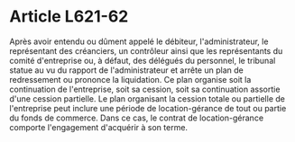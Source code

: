 # Article L621-62

Après avoir entendu ou dûment appelé le débiteur, l'administrateur, le représentant des créanciers, un contrôleur ainsi que les représentants du comité d'entreprise ou, à défaut, des délégués du personnel, le tribunal statue au vu du rapport de l'administrateur et arrête un plan de redressement ou prononce la liquidation.   Ce plan organise soit la continuation de l'entreprise, soit sa cession, soit sa continuation assortie d'une cession partielle.   Le plan organisant la cession totale ou partielle de l'entreprise peut inclure une période de location-gérance de tout ou partie du fonds de commerce. Dans ce cas, le contrat de location-gérance comporte l'engagement d'acquérir à son terme.